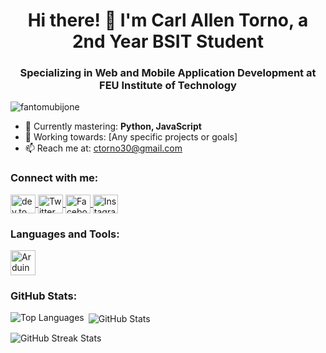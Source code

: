 <h1 align="center">Hi there! 👋 I'm Carl Allen Torno, a 2nd Year BSIT Student</h1>
<h3 align="center">Specializing in Web and Mobile Application Development at FEU Institute of Technology</h3>

<p align="left"> <img src="https://komarev.com/ghpvc/?username=fantomubijone&label=Profile%20views&color=0e75b6&style=flat" alt="fantomubijone" /> </p>

- 🌱 Currently mastering: **Python, JavaScript**
- 🚀 Working towards: [Any specific projects or goals]
- 📫 Reach me at: [ctorno30@gmail.com](mailto:ctorno30@gmail.com)

<h3 align="left">Connect with me:</h3>
<p align="left">
   <a href="https://dev.to/fantomubijon" target="_blank">
      <img align="center" src="https://raw.githubusercontent.com/rahuldkjain/github-profile-readme-generator/master/src/images/icons/Social/devto.svg" alt="dev.to" height="30" width="40" />
   </a>
   <a href="https://twitter.com/fantomubijon" target="_blank">
      <img align="center" src="https://raw.githubusercontent.com/rahuldkjain/github-profile-readme-generator/master/src/images/icons/Social/twitter.svg" alt="Twitter" height="30" width="40" />
   </a>
   <a href="https://fb.com/fantomubijon" target="_blank">
      <img align="center" src="https://raw.githubusercontent.com/rahuldkjain/github-profile-readme-generator/master/src/images/icons/Social/facebook.svg" alt="Facebook" height="30" width="40" />
   </a>
   <a href="https://instagram.com/fantomubijon" target="_blank">
      <img align="center" src="https://raw.githubusercontent.com/rahuldkjain/github-profile-readme-generator/master/src/images/icons/Social/instagram.svg" alt="Instagram" height="30" width="40" />
   </a>
</p>

<h3 align="left">Languages and Tools:</h3>
<p align="left">
   <a href="https://www.arduino.cc/" target="_blank" rel="noreferrer">
      <img src="https://cdn.worldvectorlogo.com/logos/arduino-1.svg" alt="Arduino" width="40" height="40"/>
   </a>
   <!-- Add similar lines for other tools and languages -->
</p>

<h3 align="left">GitHub Stats:</h3>
<p><img align="left" src="https://github-readme-stats.vercel.app/api/top-langs?username=fantomubijone&show_icons=true&locale=en&layout=compact" alt="Top Languages" /></p>

<p>&nbsp;<img align="center" src="https://github-readme-stats.vercel.app/api?username=fantomubijone&show_icons=true&locale=en" alt="GitHub Stats" /></p>

<p><img align="center" src="https://github-readme-streak-stats.herokuapp.com/?user=fantomubijone&" alt="GitHub Streak Stats" /></p>
